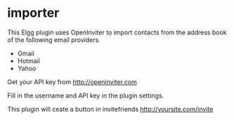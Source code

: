 importer
========

This Elgg plugin uses OpenInviter to import contacts from the address book of the following email providers

- Gmail
- Hotmail
- Yahoo


Get your API key from http://openinviter.com

Fill in the username and API key in the plugin settings.

This plugin will ceate a button in invitefriends http://yoursite.com/invite

